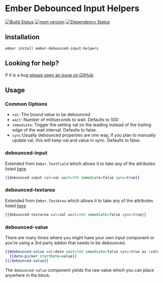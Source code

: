 # Ember Debounced Input Helpers

[![Build Status](https://travis-ci.org/offirgolan/ember-debounced-input-helpers.svg)](https://travis-ci.org/offirgolan/ember-debounced-input-helpers)
[![npm version](https://badge.fury.io/js/ember-debounced-input-helpers.svg)](http://badge.fury.io/js/ember-debounced-input-helpers)
[![Dependency Status](https://david-dm.org/offirgolan/ember-debounced-input-helpers.svg)](https://david-dm.org/offirgolan/ember-debounced-input-helpers)

## Installation ##
```shell
ember install ember-debounced-input-helpers
```

## Looking for help? ##
If it is a bug [please open an issue on GitHub](http://github.com/offirgolan/ember-debounced-input-helpers/issues).

## Usage

### Common Options

- `val`: The bound value to be debounced
- `wait`: Number of milliseconds to wait. Defaults to 500
- `immediate`: Trigger the setting val on the leading instead of the trailing edge of the wait interval. Defaults to false.
- `sync`:Usually debounced properties are one way, if you plan to manually update val, this will keep val and value in sync. Defaults to false.


### debounced-input
Extended from `Ember.TextField` which allows it to take any of the attributes listed [here](http://guides.emberjs.com/v1.10.0/templates/input-helpers/#toc_text-fields)

```hbs
{{debounced-input val=val wait=500 immediate=false sync=true}}
```

### debounced-textarea
Extended from `Ember.TextArea` which allows it to take any of the attributes listed [here](http://guides.emberjs.com/v1.10.0/templates/input-helpers/#toc_text-areas)

```hbs
{{debounced-textarea val=val wait=500 immediate=false sync=true}}
```

### debounced-value
There are many times where you might have your own input component or you're using a 3rd party addon that needs to be debounced.

```hbs
{{#debounced-value val=date wait=500 immediate=false sync=true as |value|}}
  {{date-picker startDate=value}}
{{/debounced-value}}
```

The `debounced-value` component yields the raw value which you can place anywhere in the block.
